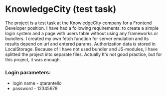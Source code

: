 # KnowledgeCity (test task)

The project is a test task at the KnowledgeCity company for a Frontend Developer position. I have had a following requirements: to create a simple login system and a page with users table without using any frameworks or bundlers. I created my own fetch function for server emulation and its results depend on url and entered params. Authorization data is stored in LocalStorage. Because of I have not used bundler and JS-modules, I have splitted the project into separate files. Actually It's not good practice, but for this project, it was enough.  

### Login parameters:
* login name - qtarantello
* password - 12345678
